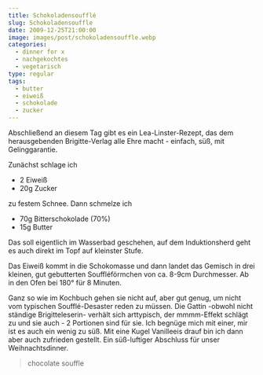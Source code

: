 ```yaml
---
title: Schokoladensoufflé
slug: Schokoladensouffle
date: 2009-12-25T21:00:00
image: images/post/schokoladensouffle.webp
categories: 
  - dinner for x
  - nachgekochtes
  - vegetarisch
type: regular
tags: 
  - butter
  - eiweiß
  - schokolade
  - zucker
---
```


Abschließend an diesem Tag gibt es ein Lea-Linster-Rezept, das dem herausgebenden Brigitte-Verlag alle Ehre macht - einfach, süß, mit Gelinggarantie.

Zunächst schlage ich

* 2 Eiweiß 
* 20g Zucker

zu festem Schnee. Dann schmelze ich

* 70g Bitterschokolade (70%) 
* 15g Butter

Das soll eigentlich im Wasserbad geschehen, auf dem Induktionsherd geht es auch direkt im Topf auf kleinster Stufe.

Das Eiweiß kommt in die Schokomasse und dann landet das Gemisch in drei kleinen, gut gebutterten Souffléförmchen von ca. 8-9cm Durchmesser. Ab in den Ofen bei 180° für 8 Minuten.

Ganz so wie im Kochbuch gehen sie nicht auf, aber gut genug, um nicht vom typischen Soufflé-Desaster reden zu müssen. Die Gattin -obwohl nicht ständige Brigitteleserin- verhält sich arttypisch, der mmmm-Effekt schlägt zu und sie auch - 2 Portionen sind für sie. Ich begnüge mich mit einer, mir ist es auch ein wenig zu süß. Mit eine Kugel Vanilleeis drauf bin ich dann aber auch zufrieden gestellt. Ein süß-luftiger Abschluss für unser Weihnachtsdinner.

> chocolate souffle


